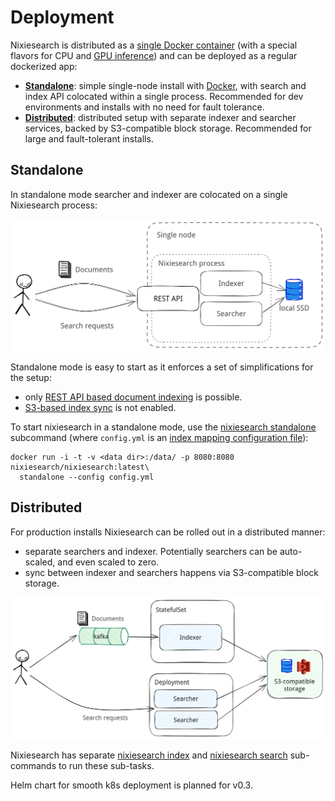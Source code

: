 # Deployment

Nixiesearch is distributed as a [single Docker container](../quickstart.md#prerequisites) (with a special flavors for CPU and [GPU inference](distributed/gpu.md)) and can be deployed as a regular dockerized app:

* **[Standalone](#standalone)**: simple single-node install with [Docker](https://hub.docker.com/r/nixiesearch/nixiesearch/tags), with search and index API colocated within a single process. Recommended for dev environments and installs with no need for fault tolerance.
* **[Distributed](#distributed)**: distributed setup with separate indexer and searcher services, backed by S3-compatible block storage. Recommended for large and fault-tolerant installs.

## Standalone

In standalone mode searcher and indexer are colocated on a single Nixiesearch process:

![standalone](../img/standalone.png)

Standalone mode is easy to start as it enforces a set of simplifications for the setup:

* only [REST API based document indexing](../api.md) is possible. 
* [S3-based index sync](distributed/persistence/index.md) is not enabled.

To start nixiesearch in a standalone mode, use the [nixiesearch standalone](../reference/cli/standalone.md) subcommand (where `config.yml` is an [index mapping configuration file](../features/indexing/mapping.md)):

```shell
docker run -i -t -v <data dir>:/data/ -p 8080:8080 nixiesearch/nixiesearch:latest\
  standalone --config config.yml
```

## Distributed

For production installs Nixiesearch can be rolled out in a distributed manner:

* separate searchers and indexer. Potentially searchers can be auto-scaled, and even scaled to zero.
* sync between indexer and searchers happens via S3-compatible block storage.

![distributed](../img/distrubuted.png)

Nixiesearch has separate [nixiesearch index](../reference/cli/index.md) and [nixiesearch search](../reference/cli/search.md) sub-commands to run these sub-tasks.

Helm chart for smooth k8s deployment is planned for v0.3.

